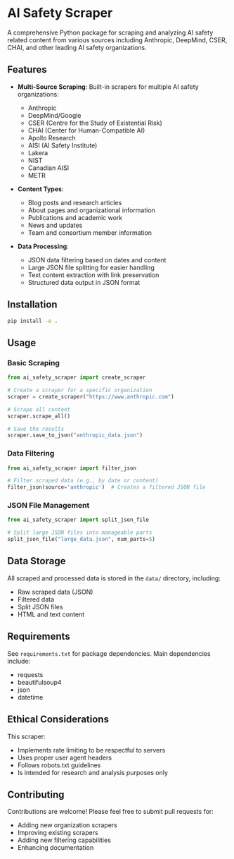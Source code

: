 # AI Safety Scraper

A comprehensive Python package for scraping and analyzing AI safety related content from various sources including Anthropic, DeepMind, CSER, CHAI, and other leading AI safety organizations.

## Features

- **Multi-Source Scraping**: Built-in scrapers for multiple AI safety organizations:
  - Anthropic
  - DeepMind/Google
  - CSER (Centre for the Study of Existential Risk)
  - CHAI (Center for Human-Compatible AI)
  - Apollo Research
  - AISI (AI Safety Institute)
  - Lakera
  - NIST
  - Canadian AISI
  - METR

- **Content Types**:
  - Blog posts and research articles
  - About pages and organizational information
  - Publications and academic work
  - News and updates
  - Team and consortium member information

- **Data Processing**:
  - JSON data filtering based on dates and content
  - Large JSON file splitting for easier handling
  - Text content extraction with link preservation
  - Structured data output in JSON format

## Installation

```bash
pip install -e .
```

## Usage

### Basic Scraping

```python
from ai_safety_scraper import create_scraper

# Create a scraper for a specific organization
scraper = create_scraper("https://www.anthropic.com")

# Scrape all content
scraper.scrape_all()

# Save the results
scraper.save_to_json("anthropic_data.json")
```

### Data Filtering

```python
from ai_safety_scraper import filter_json

# Filter scraped data (e.g., by date or content)
filter_json(source='anthropic')  # Creates a filtered JSON file
```

### JSON File Management

```python
from ai_safety_scraper import split_json_file

# Split large JSON files into manageable parts
split_json_file("large_data.json", num_parts=5)
```

## Data Storage

All scraped and processed data is stored in the `data/` directory, including:
- Raw scraped data (JSON)
- Filtered data
- Split JSON files
- HTML and text content

## Requirements

See `requirements.txt` for package dependencies. Main dependencies include:
- requests
- beautifulsoup4
- json
- datetime

## Ethical Considerations

This scraper:
- Implements rate limiting to be respectful to servers
- Uses proper user agent headers
- Follows robots.txt guidelines
- Is intended for research and analysis purposes only

## Contributing

Contributions are welcome! Please feel free to submit pull requests for:
- Adding new organization scrapers
- Improving existing scrapers
- Adding new filtering capabilities
- Enhancing documentation 